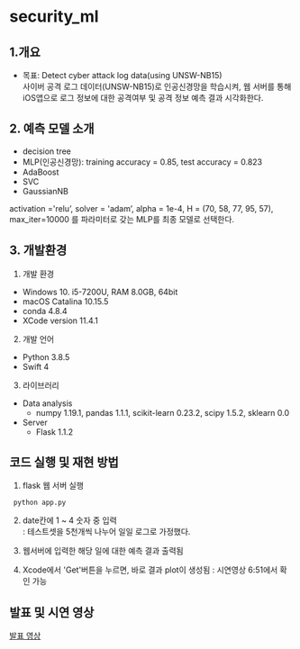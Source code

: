 # security_ml

## 1.개요
- 목표: Detect cyber attack log data(using UNSW-NB15) \
사이버 공격 로그 데이터(UNSW-NB15)로 인공신경망을 학습시켜, 웹 서버를 통해 iOS앱으로 로그 정보에 대한 공격여부 및 공격 정보 예측 결과 시각화한다.

## 2. 예측 모델 소개
- decision tree
- MLP(인공신경망): training accuracy = 0.85, test accuracy = 0.823
- AdaBoost
- SVC
- GaussianNB

activation ='relu’, solver = 'adam’, alpha = 1e-4, H = (70, 58, 77, 95, 57), max_iter=10000
를 파라미터로 갖는 MLP를 최종 모델로 선택한다.

## 3. 개발환경  
1) 개발 환경
* Windows 10. i5-7200U, RAM 8.0GB, 64bit
* macOS Catalina 10.15.5
* conda 4.8.4
* XCode version 11.4.1

2) 개발 언어
* Python 3.8.5 
* Swift 4

3) 라이브러리  
* Data analysis
   * numpy 1.19.1, pandas 1.1.1, scikit-learn 0.23.2, scipy 1.5.2, sklearn 0.0
* Server
   * Flask 1.1.2
   
## 코드 실행 및 재현 방법

1. flask 웹 서버 실행
```
 python app.py
 ```
2. date칸에 1 ~ 4 숫자 중 입력 \
: 테스트셋을 5천개씩 나누어 일일 로그로 가정했다.

3. 웹서버에 입력한 해당 일에 대한 예측 결과 출력됨

4. Xcode에서 'Get'버튼을 누르면, 바로 결과 plot이 생성됨
: 시연영상 6:51에서 확인 가능

## 발표 및 시연 영상

[발표 영상](https://youtu.be/p4SZcEooRak?t=410)
